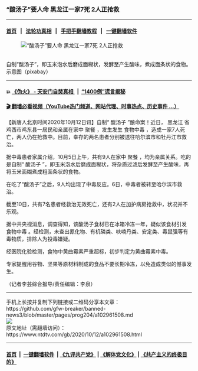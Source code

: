 ### “酸汤子”要人命 黑龙江一家7死 2人正抢救
------------------------

#### [首页](https://github.com/gfw-breaker/banned-news3/blob/master/README.md) &nbsp;&nbsp;|&nbsp;&nbsp; [法轮功真相](https://github.com/begood0513/basic/blob/master/README.md)  &nbsp;&nbsp;|&nbsp;&nbsp; [手把手翻墙教程](https://github.com/gfw-breaker/guides/wiki)  &nbsp;&nbsp;|&nbsp;&nbsp; [一键翻墙软件](https://github.com/gfw-breaker/nogfw/blob/master/README.md)  



<div><div class="featured_image">
 <figure>
  <img alt="“酸汤子”要人命 黑龙江一家7死 2人正抢救" src="https://i.ntdtv.com/assets/uploads/2020/10/90290d82efbe8dd2acb734e5b0498dd1-800x450.jpg"/>
 </figure><br/>
 <span class="caption">
  自制“酸汤子”，即玉米泡水后磨成面糊状，发酵至产生酸味，煮成面条状的食物。示意图（pixabay）
 </span>
</div>
</div><hr/>

#### 💥 [《伪火》 - 天安门自焚真相 ](http://158.247.195.190:10000/videos/blog/weihuo.html)&nbsp; |&nbsp; [“1400例”谎言揭秘  ](http://158.247.195.190:10000/videos/blog/jiexi1400.html)

#### [ 🎬  翻墙必看视频（YouTube热门频道、网站代理、时事热点、历史事件 ...）](https://github.com/gfw-breaker/links/blob/master/banned.md)

<div><div class="post_content" itemprop="articleBody">
 <p>
  【新唐人北京时间2020年10月12日讯】自制“
  <ok href="https://www.ntdtv.com/gb/酸汤子.htm">
   酸汤子
  </ok>
  ”酿命案！近日，
  <ok href="https://www.ntdtv.com/gb/黑龙江.htm">
   黑龙江
  </ok>
  省鸡西市鸡东县一居民和亲属在家中
  <ok href="https://www.ntdtv.com/gb/聚餐.htm">
   聚餐
  </ok>
  ，发生发生
  <ok href="https://www.ntdtv.com/gb/食物中毒.htm">
   食物中毒
  </ok>
  ，造成一家7人死亡，两人仍在抢救中。目前，幸存的两名患者分别被送往哈尔滨市和牡丹江市救治。
 </p>
 <p>
  据中毒患者家属介绍，10月5日上午，共有9人在家中
  <ok href="https://www.ntdtv.com/gb/聚餐.htm">
   聚餐
  </ok>
  ，均为亲属关系。吃的是自制“
  <ok href="https://www.ntdtv.com/gb/酸汤子.htm">
   酸汤子
  </ok>
  ”，即玉米泡水后磨成面糊状，将杂质过滤后发酵至产生酸味，再将玉米面糊煮成粗面条状的食物。
 </p>
 <p>
  在吃了“酸汤子”之后，9人均出现了中毒反应。6日，中毒者被转至哈尔滨市救治。
 </p>
 <p>
  截至10日，共有7名患者经救治无效死亡，还有2人在加护病房抢救中，状况并不乐观。
 </p>
 <p>
  据中共央视消息，调查得知，该酸汤子食材已在冰箱冷冻一年，疑似该食材引发
  <ok href="https://www.ntdtv.com/gb/食物中毒.htm">
   食物中毒
  </ok>
  。经检测，未查出氰化物、有机磷类、呋喃丹类、安定类、毒鼠强等有毒物质，排除人为投毒嫌疑。
 </p>
 <p>
  经医院化验检测，食物中黄曲霉素严重超标，初步判定为黄曲霉素中毒。
 </p>
 <p>
  专家提醒用谷物、坚果等原材料制成的食品不要长期冷冻，以免造成类似的憾事发生。
 </p>
 <p>
  （记者李芸综合报导/责任编辑：李泉）
 </p>
 <div class="single_ad">
 </div>
</div>
</div>
<hr/>
手机上长按并复制下列链接或二维码分享本文章：<br/>
https://github.com/gfw-breaker/banned-news3/blob/master/pages/prog204/a102961508.md <br/>
<a href='https://github.com/gfw-breaker/banned-news3/blob/master/pages/prog204/a102961508.md'><img src='https://github.com/gfw-breaker/banned-news3/blob/master/pages/prog204/a102961508.md.png'/></a> <br/>
原文地址（需翻墙访问）：https://www.ntdtv.com/gb/2020/10/12/a102961508.html


------------------------
#### [首页](https://github.com/gfw-breaker/banned-news3/blob/master/README.md) &nbsp;|&nbsp; [一键翻墙软件](https://github.com/gfw-breaker/nogfw/blob/master/README.md) &nbsp;| [《九评共产党》](https://github.com/gfw-breaker/9ping.md/blob/master/README.md#九评之一评共产党是什么) | [《解体党文化》](https://github.com/gfw-breaker/jtdwh.md/blob/master/README.md) | [《共产主义的终极目的》](https://github.com/gfw-breaker/gczydzjmd.md/blob/master/README.md)


<img src='http://gfw-breaker.win/banned-news3/pages/prog204/a102961508.md' width='0px' height='0px'/>